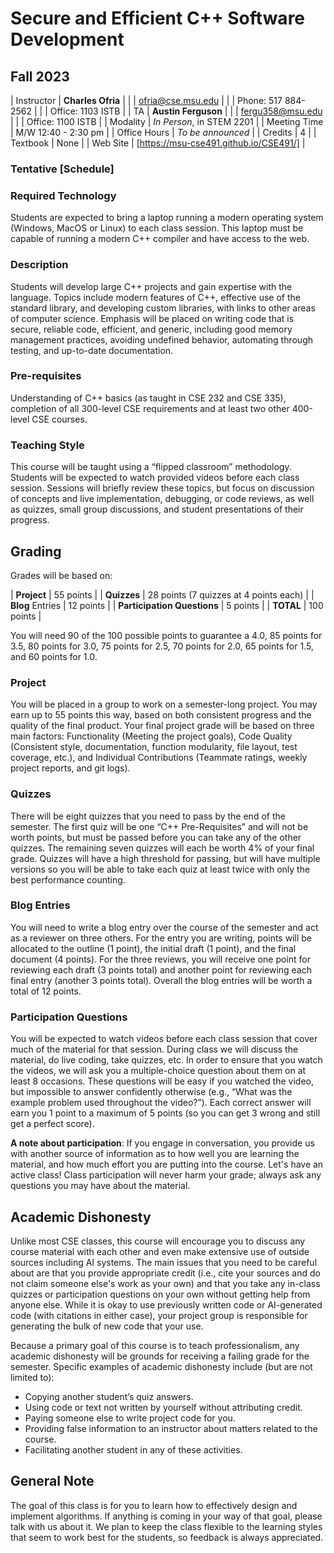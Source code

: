 # Secure and Efficient C++ Software Development
## Fall 2023

| Instructor | **Charles Ofria**                             |
|            | [ofria@cse.msu.edu](mailto:ofria@cse.msu.edu) |
|            | Phone: 517 884-2562                           |
|            | Office: 1103 ISTB                             |
| TA         | **Austin Ferguson**                           |
|            | [fergu358@msu.edu](mailto:fergu358@msu.edu)   |
|            | Office: 1100 ISTB                             |
| Modality     | *In Person*, in STEM 2201 |
| Meeting Time | M/W 12:40 - 2:30 pm       |
| Office Hours |  *To be announced*        |
| Credits      | 4                         |
| Textbook     | None                      |
| Web Site     | [https://msu-cse491.github.io/CSE491/] |

### Tentative [Schedule]

### Required Technology
Students are expected to bring a laptop running a modern operating system (Windows, MacOS or Linux) to each class session.  This laptop must be capable of running a modern C++ compiler and have access to the web.

### Description
Students will develop large C++ projects and gain expertise with the language. Topics include modern features of C++, effective use of the standard library, and developing custom libraries, with links to other areas of computer science. Emphasis will be placed on writing code that is secure, reliable code, efficient, and generic, including good memory management practices, avoiding undefined behavior, automating through testing, and up-to-date documentation. 

### Pre-requisites
Understanding of C++ basics (as taught in CSE 232 and CSE 335), completion of all 300-level CSE requirements and at least two other 400-level CSE courses.

### Teaching Style
This course will be taught using a “flipped classroom” methodology. Students will be expected to watch provided videos before each class session.  Sessions will briefly review these topics, but focus on discussion of concepts and live implementation, debugging, or code reviews, as well as quizzes, small group discussions, and student presentations of their progress. 

## Grading
Grades will be based on:

| **Project** | 55 points |
| **Quizzes** | 28 points (7 quizzes at 4 points each) |
| **Blog** Entries | 12 points |
| **Participation Questions** | 5 points |
| **TOTAL** | 100 points |

You will need 90 of the 100 possible points to guarantee a 4.0, 85 points for 3.5, 80 points for 3.0, 75 points for 2.5, 70 points for 2.0, 65 points for 1.5, and 60 points for 1.0.

### Project
You will be placed in a group to work on a semester-long project.  You may earn up to 55 points this way, based on both consistent progress and the quality of the final product.  Your final project grade will be based on three main factors: Functionality (Meeting the project goals), Code Quality (Consistent style, documentation, function modularity, file layout, test coverage, etc.), and Individual Contributions (Teammate ratings, weekly project reports, and git logs).

### Quizzes
There will be eight quizzes that you need to pass by the end of the semester.  The first quiz will be one “C++ Pre-Requisites” and will not be worth points, but must be passed before you can take any of the other quizzes. The remaining seven quizzes will each be worth 4% of your final grade.  Quizzes will have a high threshold for passing, but will have multiple versions so you will be able to take each quiz at least twice with only the best performance counting.

### Blog Entries
You will need to write a blog entry over the course of the semester and act as a reviewer on three others.  For the entry you are writing, points will be allocated to the outline (1 point), the initial draft (1 point), and the final document (4 points). For the three reviews, you will receive one point for reviewing each draft (3 points total) and another point for reviewing each final entry (another 3 points total).  Overall the blog entries will be worth a total of 12 points.

### Participation Questions
You will be expected to watch videos before each class session that cover much of the material for that session. During class we will discuss the material, do live coding, take quizzes, etc. In order to ensure that you watch the videos, we will ask you a multiple-choice question about them on at least 8 occasions. These questions will be easy if you watched the video, but impossible to answer confidently otherwise (e.g., “What was the example problem used throughout the video?”).  Each correct answer will earn you 1 point to a maximum of 5 points (so you can get 3 wrong and still get a perfect score).

**A note about participation**: If you engage in conversation, you provide us with another source of information as to how well you are learning the material, and how much effort you are putting into the course. Let's have an active class! Class participation will never harm your grade; always ask any questions you may have about the material.

## Academic Dishonesty
Unlike most CSE classes, this course will encourage you to discuss any course material with each other and even make extensive use of outside sources including AI systems.  The main issues that you need to be careful about are that you provide appropriate credit (i.e., cite your sources and do not claim someone else's work as your own) and that you take any in-class quizzes or participation questions on your own without getting help from anyone else.  While it is okay to use previously written code or AI-generated code (with citations in either case), your project group is responsible for generating the bulk of new code that your use.

Because a primary goal of this course is to teach professionalism, any academic dishonesty will be grounds for receiving a failing grade for the semester. Specific examples of academic dishonesty include (but are not limited to):
+ Copying another student’s quiz answers.
+ Using code or text not written by yourself without attributing credit.
+ Paying someone else to write project code for you.
+ Providing false information to an instructor about matters related to the course.
+ Facilitating another student in any of these activities.

## General Note
The goal of this class is for you to learn how to effectively design and implement algorithms. If anything is coming in your way of that goal, please talk with us about it. We plan to keep the class flexible to the learning styles that seem to work best for the students, so feedback is always appreciated.
